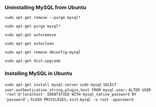 ### Uninstalling MySQL from Ubuntu

`sudo apt-get remove --purge mysql*`

`sudo apt-get purge mysql*`

`sudo apt-get autoremove`

`sudo apt-get autoclean`

`sudo apt-get remove dbconfig-mysql`

`sudo apt-get dist-upgrade`


### Installing MySQL in Ubuntu

`sudo apt-get install mysql-server`
`sudo mysql`
`SELECT user,authentication_string,plugin,host FROM mysql.user;`
`ALTER USER 'root'@'localhost' IDENTIFIED WITH mysql_native_password BY 'password';`
`FLUSH PRIVILEGES;`
`exit`
`mysql -u root -ppassword`
